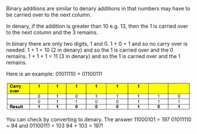  Binary additions are similar to denary additions in that numbers may have to be carried over to the next column.

In denary, if the addition is greater than 10 e.g. 13, then the 1 is carried over to the next column and the 3 remains.

In binary there are only two digits, 1 and 0.
1 + 0 = 1 and so no carry over is needed.
1 + 1 = 10 (2 in denary) and so the 1 is carried over and the 0 remains.
1 + 1 + 1 = 11 (3 in denary) and so the 1 is carried over and the 1 remains.

Here is an example: 01011110 + 01100111

![](.guides/img/grida.png)

You can check by converting to denary.
The answer 11000101 = 197
01011110 = 94 and 01100111 = 103
94 + 103 = 197!